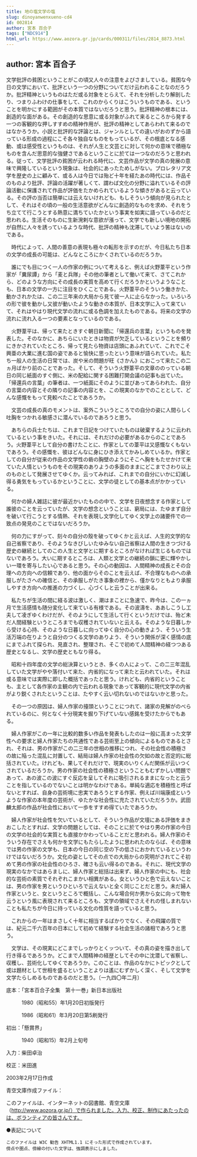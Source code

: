 ```yaml
---
title: 地の塩文学の塩
slug: dinoyanwenxueno-cd4
id: 002814
author: 宮本 百合子
tags: ["NDC914"]
html_url: https://www.aozora.gr.jp/cards/000311/files/2814_8873.html
---
```


## author: 宮本 百合子

文学批評の貧困ということがこの頃又人々の注意をよびさましている。貧困な今日の文学において、批評という一つの分野についてだけ云われることなのだろうか。批評精神というものはただ或る対象をとらえて、それを分析したり解剖したり、つまりふわけの仕事をして、これのからくりはこういうものである、ということを明かにする範囲がその本質ではないだろうと思う。批評精神の根本には、創造的な面がある。その創造的な思意に或る対象がふれて来るところから発する一つの客観的な押しすすめの精神作用が、批評の精神としてあらわれて来るのではなかろうか。小説と批評的な評論とは、ジャンルとしての違いがおのずから語っている形成の過程にこそ各々独自なものをもっているが、その根底となる感動、或は感受性というものは、それが人生と文芸とに対して何かの意味で積極なものを含んだ思意的な強健さであるということに於ては一つなのだろうと思われる。従って、文学批評の貧困が云われる時代に、文芸作品が文学の真の発展の意味で興隆しているという現象は、社会的にあったためしがない。プロレタリア文学を歴史の上に顧みて、或る人は今日では殆ど十年を経たあの時代には、作品そのものより批評、評論の活躍が著しくて、謂わば文化の分野に溢れているその評論活動に保護されて作品が評価をたかめられているような傾きがあると云っている。その評の当否は簡単には云えないけれども、もしそういう傾向が見られたとして、それはその頃の一般の生活意欲がどんなに創造的なものを求め、それをうち立てて行こうとする熱意に満ちていたかという事実を如実に語っているのだと思われる。生活そのものに生新溌剌な意欲が漲って、文学でも新しい境地の開拓が自然に人々を誘っているような時代、批評の精神も沈滞していよう筈はないのである。

　時代によって、人間の善意の表現も極々の転形を示すのだが、今日私たち日本の文学の成長の可能は、どんなところにかくされているのだろうか。

　誰にでも目につく一人の作家の例について考えると、例えば火野葦平という作家が「糞尿譚」から「麦と兵隊」その他の筆者として働いて来て、さてこれから、どのような方向にその成長の実質を高めて行くだろうかというようなことも、日本の文学の一方に注目をひくことである。火野葦平のそういう働きかた、動かされかたは、この二三年来の大局から見て彼一人に止らなかった。いろいろの形で彼を動かし又彼が動いたような動きの本質が、日本文学に入って来ていて、それはやはり現代文学の流れに或る色調を加えたものである。将来の文学の流れに流れ入る一つの要素となっているのである。

　火野葦平は、帰って来たときすぐ朝日新聞に「帰還兵の言葉」というものを発表した。そのなかに、あちらにいたときは物資が欠乏しているということを頻りにきかされていたところ、帰って見たら物資は店頭にあふれていて、これでこそ興亜の大業に進む国の姿であると愉快に思ったという意味が語られていた。私たち一般人の生活の日常では、炭や米の問題が旺《さかん》におこって来たこの二ヵ月ばかり前のことであった。そして、そういう火野葦平の文章ののっている朝日の同じ紙面のすぐ側に、米の配給に関する困難打開会議の記事も出ていた。「帰還兵の言葉」の筆者は、一つ紙面にそのように並びあってあらわれた、自分の言葉の内容とその隣りの記事の内容とを、この現実のなかでのこととして、どんな感慨をもって見較べたことであろうか。

　文芸の成長の真のモメントは、案外こういうところでの自分の姿に人間らしく吐胸をつかれる敏感さに潜んでいるのであろうと思う。

　あちらの兵士たちは、これまで日記をつけていたものは破棄するように云われているという事をきいた。それには、それだけの必要があるからのことであろう。火野葦平として自分の書けたことに、作家としての葦平は又感慨なくもないであろう。その感慨を、彼はどんなに身にひき添えてかみしめているか。作家としての自分が従来の作品の文学性の砦の胸壁のようにそこへ胸をもたせかけて来ていた人情というものをその現実のありようの多面のままにどこまでさわり以上のものとして発展させてゆくか。云ってみれば、これまでの自分にいかに幻滅し得る勇気をもっているかということに、文学の徒としての基本点がかかっている。

　何かの婦人雑誌に彼が最近かいたものの中で、文学を日夜想念する作家として誰彼のことを云っていたが、文学の想念ということは、窮局には、たゆまず自分を破いて行こうとする情熱、それを表現し文学化してゆく文学上の諸要件での一致点の発見のことではないだろうか。

　何の力にすがって、刻々の自分の殼を破ってゆくかと云えば、人生的文学的な自己省察であり、そのようなきびしいたゆみない自己省察は人間の生きつづける歴史の継続としてのこの人生と文学とに期するところがなければ生じるものではないであろう。大いに期するところは、人類と文学との継続の鎖に更に輝やかしい一環を寄与したい心であると思う。その心の動因は、人間精神の成長とその合理への方向への信頼であり、他の面からそのことを云えば、不合理なものへの承服しがたさへの確信と、その承服しがたき事象の裡から、僅かなりともより承服しやすき方向への推進の力づくし、心づくしと云うことが出来る。

　私たちが生活の間に経る波は激しく、潮はまことに急速で、昨今は、この一ヵ月で生活感情も随分変化して来ている有様である。その波濤を、ああしこうし工夫して凌ぎゆくわけだが、そのようにして生活して行くというだけでは、殆ど未だ人間経験というところまでも収穫されていないと云える。そのような日暮しから受ける心持、そのような日暮しに向ってゆく自分の心の動きよう、そういう生活万端の在りようと自分のつくる文学のありよう、そういう関係が深く感情の底にまでふれて探られ、見直され、整理され、そこで初めて人間精神の経つつある歴史となるし、文学の歴史ともなり得る。

　昭和十四年度の文学の総決算というとき、多くの人によって、この二三年混乱していた文学がやや落付いて来た、内省的になって来たと云われていた。それは或る意味では実際に即した概括であったと思う。けれども、内省的ということも、主として各作家の主観の内で云われる現象であって客観的に現代文学の内省がより鋭くされたということは、たやすく云い切れないのではないかと思った。

　その一つの原因は、婦人作家の擡頭ということにつれて、諸家の見解がのべられているのに、何となく十分現実を掘り下げていない感銘を受けたからでもある。

　婦人作家がこの一年に比較的数多い作品を発表もしたのは一般に高まった文学性への要求と婦人作家たちの共通性である芸術至上の傾向によるものであるとされ、それは、男の作家がこの二三年の世相の推移につれ、その社会性の積極さの故に陥った混乱に対置して、結局は婦人作家の社会性の欠如の故と否定的に総括されていた。けれども、果してそれだけで、現実のいりくんだ関係が云いつくされているだろうか。男の作家の社会性の積極さということもむずかしい問題であって、あの波この波にすぐ反応を呈してそれに吸引されるままになったと云うことを指しているのでないことは明かなわけである。単純な適応を積極性と呼ばないとすれば、自身の芸術境に忠実であろうとする作家、例えば川端康成というような作家の本年度の芸術が、ゆたかな社会性に充たされていただろうか。武田麟太郎の作品が社会性において一歩をすすめ得ていたであろうか。

　婦人作家が社会性を欠いているとして、そういう作品が文壇にある評価をまきおこしたとすれば、文学の問題としては、そのことに於てやはり男の作家の今日の文学の社会的な実質とも直接かかわっていることだと思われる。婦人作家のそういう存在でさえも何かを文学にもたらしたように思われたのならば、その意味では男の作家の文学も、日本の今日の同じ空の下の低さにおかれているというわけではないだろうか。文化の姿としてその点での大局からの究明がされてこそ初めて男の作家の社会性のひろさ、確さも云い得るのである。それに、現代文学の現実のなかではあらましに、婦人作家と総括は出来ず、婦人作家の中にも、社会的な芸術の素質でそれぞれこまかい相異がある。女というひと色で云えないことは、男の作家を男というひといろで云えないと全く同じことだと思う。未だ婦人作家というと、女というところで概括し、こんな場合何か男から女に向って物を云うという風に表現されて来るところも、文学の領域でさえそれの怪しまれないことも私たちが今日に持っている文化の性質を語っていると思う。

　これからの一年はまさしく十年に相当するばかりでなく、その飛躍の質では、紀元二千六百年の日本にして初めて経験する社会生活の諸相であろうと思う。

　文学は、その現実にどこまでしっかりとくッついて、その真の姿を描き出して行き得るであろうか。どこまで人間精神の経歴としてその中に沈潜して省察し、収穫し、芸術化してゆくであろうか。このことは、作品のなかにトピックとして或は題材として世相を盛るということよりは遙にむずかしく深く、そして文学を文学たらしめるものであるのだと思う。〔一九四〇年二月〕













底本：「宮本百合子全集　第十一巻」新日本出版社


　　　1980（昭和55）年1月20日初版発行

　　　1986（昭和61）年3月20日第5刷発行

初出：「懸賞界」

　　　1940（昭和15）年2月上旬号

入力：柴田卓治

校正：米田進

2003年2月17日作成

青空文庫作成ファイル：

このファイルは、インターネットの図書館、青空文庫（http://www.aozora.gr.jp/）で作られました。入力、校正、制作にあたったのは、ボランティアの皆さんです。











●表記について


	このファイルは W3C 勧告 XHTML1.1 にそった形式で作成されています。
	傍点や圏点、傍線の付いた文字は、強調表示にしました。